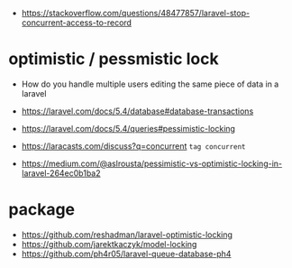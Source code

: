 

* https://stackoverflow.com/questions/48477857/laravel-stop-concurrent-access-to-record

# optimistic / pessmistic lock

* How do you handle multiple users editing the same piece of data in a laravel


* https://laravel.com/docs/5.4/database#database-transactions
* https://laravel.com/docs/5.4/queries#pessimistic-locking

* https://laracasts.com/discuss?q=concurrent `tag concurrent`
* https://medium.com/@aslrousta/pessimistic-vs-optimistic-locking-in-laravel-264ec0b1ba2

# package

* https://github.com/reshadman/laravel-optimistic-locking
* https://github.com/jarektkaczyk/model-locking
* https://github.com/ph4r05/laravel-queue-database-ph4
